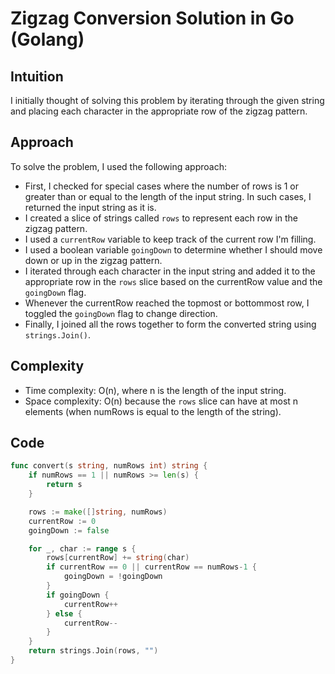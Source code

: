 # Zigzag Conversion Solution in Go (Golang)

## Intuition
I initially thought of solving this problem by iterating through the given string and placing each character in the appropriate row of the zigzag pattern.

## Approach
To solve the problem, I used the following approach:
- First, I checked for special cases where the number of rows is 1 or greater than or equal to the length of the input string. In such cases, I returned the input string as it is.
- I created a slice of strings called `rows` to represent each row in the zigzag pattern.
- I used a `currentRow` variable to keep track of the current row I'm filling.
- I used a boolean variable `goingDown` to determine whether I should move down or up in the zigzag pattern.
- I iterated through each character in the input string and added it to the appropriate row in the `rows` slice based on the currentRow value and the `goingDown` flag.
- Whenever the currentRow reached the topmost or bottommost row, I toggled the `goingDown` flag to change direction.
- Finally, I joined all the rows together to form the converted string using `strings.Join()`.

## Complexity
- Time complexity: O(n), where n is the length of the input string.
- Space complexity: O(n) because the `rows` slice can have at most n elements (when numRows is equal to the length of the string).

## Code
```go
func convert(s string, numRows int) string {
	if numRows == 1 || numRows >= len(s) {
		return s
	}

	rows := make([]string, numRows)
	currentRow := 0
	goingDown := false

	for _, char := range s {
		rows[currentRow] += string(char)
		if currentRow == 0 || currentRow == numRows-1 {
			goingDown = !goingDown
		}
		if goingDown {
			currentRow++
		} else {
			currentRow--
		}
	}
	return strings.Join(rows, "")
}
